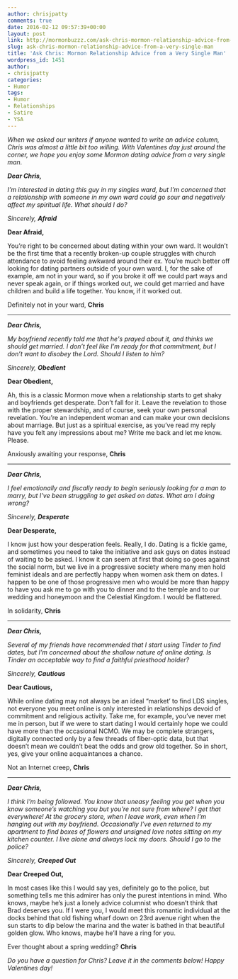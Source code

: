 ```yaml
---
author: chrisjpatty
comments: true
date: 2016-02-12 09:57:39+00:00
layout: post
link: http://mormonbuzzz.com/ask-chris-mormon-relationship-advice-from-a-very-single-man/
slug: ask-chris-mormon-relationship-advice-from-a-very-single-man
title: 'Ask Chris: Mormon Relationship Advice from a Very Single Man'
wordpress_id: 1451
author:
- chrisjpatty
categories:
- Humor
tags:
- Humor
- Relationships
- Satire
- YSA
---
```


_When we asked our writers if anyone wanted to write an advice column, Chris was almost a little bit too willing. With Valentines day just around the corner, we hope you enjoy some Mormon dating advice from a very single man._



**_Dear Chris,_**

_I’m interested in dating this guy in my singles ward, but I’m concerned that a relationship with someone in my own ward could go sour and negatively affect my spiritual life. What should I do?_

_Sincerely,_
**_Afraid_**






**Dear Afraid,**

You’re right to be concerned about dating within your own ward. It wouldn’t be the first time that a recently broken-up couple struggles with church attendance to avoid feeling awkward around their ex. You’re much better off looking for dating partners outside of your own ward. I, for the sake of example, am not in your ward, so if you broke it off we could part ways and never speak again, or if things worked out, we could get married and have children and build a life together. You know, if it worked out. 

Definitely not in your ward,
**Chris**






* * *






**_Dear Chris,_**

_My boyfriend recently told me that he's prayed about it, and thinks we should get married. I don’t feel like I’m ready for that commitment, but I don’t want to disobey the Lord. Should I listen to him?_

_Sincerely,_
**_Obedient_**






**Dear Obedient,**

Ah, this is a classic Mormon move when a relationship starts to get shaky and boyfriends get desperate. Don’t fall for it. Leave the revelation to those with the proper stewardship, and of course, seek your own personal revelation. You’re an independent woman and can make your own decisions about marriage. But just as a spiritual exercise, as you’ve read my reply have you felt any impressions about me? Write me back and let me know. Please.

Anxiously awaiting your response,
**Chris**






* * *






**_Dear Chris,_**

_I feel emotionally and fiscally ready to begin seriously looking for a man to marry, but I’ve been struggling to get asked on dates. What am I doing wrong?_

_Sincerely,_
**_Desperate_**






**Dear Desperate,**

I know just how your desperation feels. Really, I do. Dating is a fickle game, and sometimes you need to take the initiative and ask guys on dates instead of waiting to be asked. I know it can seem at first that doing so goes against the social norm, but we live in a progressive society where many men hold feminist ideals and are perfectly happy when women ask them on dates. I happen to be one of those progressive men who would be more than happy to have you ask me to go with you to dinner and to the temple and to our wedding and honeymoon and the Celestial Kingdom. I would be flattered.

In solidarity,
**Chris**






* * *






**_Dear Chris,_**

_Several of my friends have recommended that I start using Tinder to find dates, but I’m concerned about the shallow nature of online dating. Is Tinder an acceptable way to find a faithful priesthood holder?_

_Sincerely,_
**_Cautious_**






**Dear Cautious,**

While online dating may not always be an ideal “market’ to find LDS singles, not everyone you meet online is only interested in relationships devoid of commitment and religious activity. Take me, for example, you’ve never met me in person, but if we were to start dating I would certainly hope we could have more than the occasional NCMO. We may be complete strangers, digitally connected only by a few threads of fiber-optic data, but that doesn’t mean we couldn’t beat the odds and grow old together. So in short, yes, give your online acquaintances a chance.

Not an Internet creep,
**Chris**






* * *






**_Dear Chris,_**

_I think I’m being followed. You know that uneasy feeling you get when you know someone’s watching you but you’re not sure from where? I get that everywhere! At the grocery store, when I leave work, even when I’m hanging out with my boyfriend. Occasionally I’ve even returned to my apartment to find boxes of flowers and unsigned love notes sitting on my kitchen counter. I live alone and always lock my doors. Should I go to the police?_

_Sincerely,_
**_Creeped Out_**






**Dear Creeped Out,**

In most cases like this I would say yes, definitely go to the police, but something tells me this admirer has only the purest intentions in mind. Who knows, maybe he’s just a lonely advice columnist who doesn’t think that Brad deserves you. If I were you, I would meet this romantic individual at the docks behind that old fishing wharf down on 23rd avenue right when the sun starts to dip below the marina and the water is bathed in that beautiful golden glow. Who knows, maybe he’ll have a ring for you.

Ever thought about a spring wedding?
**Chris**



  



_Do you have a question for Chris? Leave it in the comments below! Happy Valentines day!_
